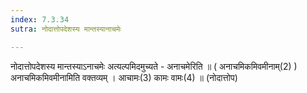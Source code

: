 ```yaml
---
index: 7.3.34
sutra: नोदात्तोपदेशस्य मान्तस्यानाचमेः

---
```

 नोदात्तोपदेशस्य मान्तस्याऽनाचमेः अत्यल्पमिदमुच्यते - अनाचमेरिति ॥ ( अनाचमिकमिवमीनाम्(2) ) अनाचमिकमिवमीनामिति वक्तव्यम् । आचामः(3) कामः वामः(4) ॥ (नोदात्तोप) 